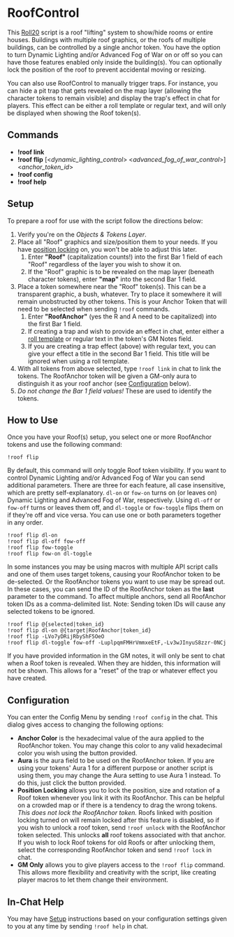 # RoofControl

This [Roll20](http://roll20.net/) script is a roof "lifting" system to show/hide rooms or entire houses. Buildings with multiple roof graphics, or the roofs of multiple buildings, can be controlled by a single anchor token. You have the option to turn Dynamic Lighting and/or Advanced Fog of War on or off so you can have those features enabled only inside the building(s). You can optionally lock the position of the roof to prevent accidental moving or resizing.

You can also use RoofControl to manually trigger traps. For instance, you can hide a pit trap that gets revealed on the map layer (allowing the character tokens to remain visible) and display the trap's effect in chat for players. This effect can be either a roll template or regular text, and will only be displayed when showing the Roof token(s).

## Commands
* **!roof link**
* **!roof flip** [<_dynamic_lighting_control_> <_advanced_fog_of_war_control_>] <_anchor_token_id_>
* **!roof config**
* **!roof help**

## Setup
To prepare a roof for use with the script follow the directions below:
1. Verify you're on the *Objects & Tokens Layer*.
2. Place all "Roof" graphics and size/position them to your needs. If you have [position locking](#configuration) on, you won't be able to adjust this later.
    1. Enter **"Roof"** (capitalization counts!) into the first Bar 1 field of each "Roof" regardless of the layer you wish to show it on.
    2. If the "Roof" graphic is to be revealed on the map layer (beneath character tokens), enter **"map"** into the second Bar 1 field.
3. Place a token somewhere near the "Roof" token(s). This can be a transparent graphic, a bush, whatever. Try to place it somewhere it will remain unobstructed by other tokens. This is your Anchor Token that will need to be selected when sending `!roof` commands.
    1. Enter **"RoofAnchor"** (yes the R and A need to be capitalized) into the first Bar 1 field.
    2. If creating a trap and wish to provide an effect in chat, enter either a [roll template](https://roll20.zendesk.com/hc/en-us/articles/360037257334-How-to-Make-Roll-Templates) or regular text in the token's GM Notes field.
    3. If you are creating a trap effect (above) with regular text, you can give your effect a title in the second Bar 1 field. This title will be ignored when using a roll template.
4. With all tokens from above selected, type `!roof link` in chat to link the tokens. The RoofAnchor token will be given a GM-only aura to distinguish it as your roof anchor (see [Configuration](#configuration) below).
5. _Do not change the Bar 1 field values!_ These are used to identify the tokens.

## How to Use
Once you have your Roof(s) setup, you select one or more RoofAnchor tokens and use the following command:

```
!roof flip
```

By default, this command will only toggle Roof token visibility. If you want to control Dynamic Lighting and/or Advanced Fog of War you can send additional parameters. There are three for each feature, all case insensitive, which are pretty self-explanatory. `dl-on` or `fow-on` turns on (or leaves on) Dynamic Lighting and Advanced Fog of War, respectively. Using `dl-off` or `fow-off` turns or leaves them off, and `dl-toggle` or `fow-toggle` flips them on if they're off and vice versa. You can use one or both parameters together in any order.

```
!roof flip dl-on
!roof flip dl-off fow-off
!roof flip fow-toggle
!roof flip fow-on dl-toggle
```

In some instances you may be using macros with multiple API script calls and one of them uses target tokens, causing your RoofAnchor token to be de-selected. Or the RoofAnchor tokens you want to use may be spread out. In these cases, you can send the ID of the RoofAnchor token as the **last** parameter to the command. To affect multiple anchors, send all RoofAnchor token IDs as a comma-delimited list. Note: Sending token IDs will cause any selected tokens to be ignored.

```
!roof flip @{selected|token_id}
!roof flip dl-on @{target|RoofAnchor|token_id}
!roof flip -LVo7yDRijRbyShF5OeO
!roof flip dl-toggle fow-off -LuplpqmFMHrVmmxeEtF,-Lv3wJInyuS8zzr-0NCj
```

If you have provided information in the GM notes, it will only be sent to chat when a Roof token is revealed. When they are hidden, this information will not be shown. This allows for a "reset" of the trap or whatever effect you have created.

## Configuration
You can enter the Config Menu by sending `!roof config` in the chat. This dialog gives access to changing the following options:
* **Anchor Color** is the hexadecimal value of the aura applied to the RoofAnchor token. You may change this color to any valid hexadecimal color you wish using the button provided.
* **Aura** is the aura field to be used on the RoofAnchor token. If you are using your tokens' Aura 1 for a different purpose or another script is using them, you may change the Aura setting to use Aura 1 instead. To do this, just click the button provided.
* **Position Locking** allows you to lock the position, size and rotation of a Roof token whenever you link it with its RoofAnchor. This can be helpful on a crowded map or if there is a tendency to drag the wrong tokens. _This does not lock the RoofAnchor token._
   Roofs linked with position locking turned on will remain locked after this feature is disabled, so if you wish to unlock a roof token, send `!roof unlock` with the RoofAnchor token selected. This unlocks **all** roof tokens associated with that anchor.
   If you wish to lock Roof tokens for old Roofs or after unlocking them, select the corresponding RoofAnchor token and send `!roof lock` in chat.
* **GM Only** allows you to give players access to the `!roof flip` command. This allows more flexibility and creativity with the script, like creating player macros to let them change their environment.

## In-Chat Help
You may have [Setup](#setup) instructions based on your configuration settings given to you at any time by sending `!roof help` in chat.
